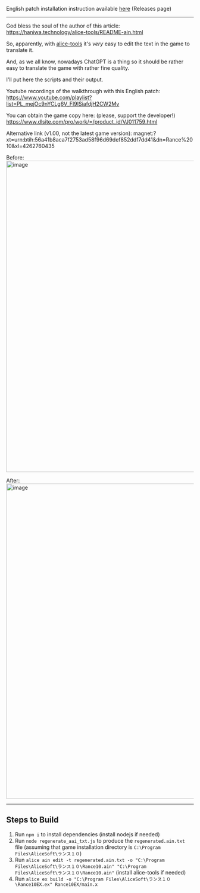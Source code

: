 English patch installation instruction available [here](https://github.com/klesun/rance-10-gpt-mtl/releases) (Releases page)
__________
God bless the soul of the author of this article:
https://haniwa.technology/alice-tools/README-ain.html

So, apparently, with [alice-tools](https://github.com/nunuhara/alice-tools) it's _very_ easy to edit the text in the game to translate it.

And, as we all know, nowadays ChatGPT is a thing so it should be rather easy to translate the game with rather fine quality.

I'll put here the scripts and their output.

Youtube recordings of the walkthrough with this English patch:
https://www.youtube.com/playlist?list=PL_mejOc9nYCLg6V_FI9ISiafdjH2CW2Mv

You can obtain the game copy here: (please, support the developer!)
https://www.dlsite.com/pro/work/=/product_id/VJ011759.html

Alternative link (v1.00, not the latest game version):
magnet:?xt=urn:btih:56a41b8aca7f2753ad58f96d69def852ddf7dd41&dn=Rance%2010&xl=4262760435

Before:
<img width="1186" height="834" alt="image" src="https://github.com/user-attachments/assets/53ffc48b-1b7c-469f-a79a-b31c248846a2" />


After:
<img width="1109" height="844" alt="image" src="https://github.com/user-attachments/assets/5233c5d3-83e8-4e20-807d-a0cbef5e5c81" />


______________________________________

## Steps to Build

1. Run `npm i` to install dependencies (install nodejs if needed)
2. Run `node regenerate_aai_txt.js` to produce the `regenerated.ain.txt` file
(assuming that game installation directory is `C:\Program Files\AliceSoft\ランス１０`)
3. Run `alice ain edit -t regenerated.ain.txt -o "C:\Program Files\AliceSoft\ランス１０\Rance10.ain" "C:\Program Files\AliceSoft\ランス１０\Rance10.ain"` (install alice-tools if needed)
4. Run `alice ex build -o "C:\Program Files\AliceSoft\ランス１０\Rance10EX.ex" Rance10EX/main.x`
